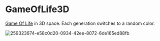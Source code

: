 # GameOfLife3D
[Game Of Life](https://en.wikipedia.org/wiki/Conway%27s_Game_of_Life) in 3D space. Each generation switches to a random color.

![259323674-e58c0d20-0934-42ee-8072-6de165ed88fb](https://github.com/jaAp0389/GameOfLife3D/assets/142971453/ad4912c9-fc19-4513-9c6f-b6b6ac15f628)
